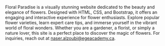 Floral Paradise is a visually stunning website dedicated to the beauty and elegance of flowers. Designed with HTML, CSS, and Bootstrap, it offers an engaging and interactive experience for flower enthusiasts. Explore popular flower varieties, learn expert care tips, and immerse yourself in the vibrant world of floral wonders. Whether you are a gardener, a florist, or simply a nature lover, this site is a perfect place to discover the magic of flowers. For inquiries, reach out at naser.alzoubi@egeacademy.ca.
